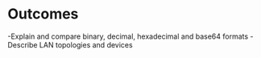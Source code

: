 #  Outcomes
-Explain and compare binary, decimal, hexadecimal and base64 formats
-Describe LAN topologies and devices






